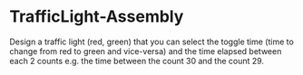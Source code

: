 # TrafficLight-Assembly
Design a traffic light (red, green) that you can select the toggle time (time to change from red to green and vice-versa) and the time elapsed between each 2 counts e.g. the time between the count 30 and the count 29. 
